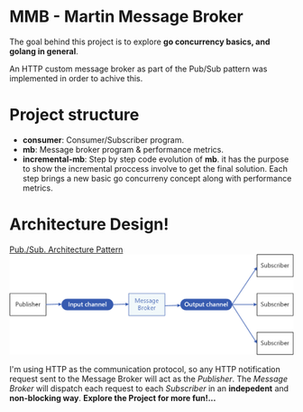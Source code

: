# MMB - Martin Message Broker

The goal behind this project is to explore **go concurrency basics, and golang in general**.

An HTTP custom message broker as part of the Pub/Sub pattern was implemented in order to achive this.

# Project structure
* **consumer**: Consumer/Subscriber program.
* **mb**: Message broker program & performance metrics.
* **incremental-mb**: Step by step code evolution of **mb**. it has the purpose to show the incremental proccess involve to get the final solution. Each step brings a new basic go concurreny concept along with performance metrics.
	

# Architecture Design!
[Pub./Sub. Architecture Pattern](https://docs.microsoft.com/en-us/azure/architecture/patterns/publisher-subscriber)
![Architecture Design](publish-subscribe.png)



I'm using HTTP as the communication protocol, so any HTTP notification request sent to the Message Broker will act as the *Publisher*.
The *Message Broker* will dispatch each request to each *Subscriber* in an __indepedent__ and __non-blocking way__. **Explore the Project for more fun!...**


